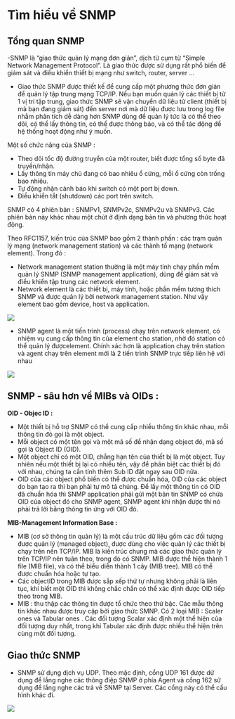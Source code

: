 # Tìm hiểu về SNMP

## Tổng quan SNMP
-SNMP là “giao thức quản lý mạng đơn giản”, dịch từ cụm từ “Simple Network Management Protocol”. Là giao thức được sử dụng rất phổ biến để giám sát và điều khiển thiết bị mạng như switch, router, server ...

- Giao thức SNMP được thiết kế để cung cấp một phương thức đơn giản để quản lý tập trung mạng TCP/IP. Nếu bạn muốn quản lý các thiết bị từ 1 vị trí tập trung, giao thức SNMP sẽ vận chuyển dữ liệu từ client (thiết bị mà bạn đang giám sát) đến server nơi mà dữ liệu được lưu trong log file nhằm phân tích dễ dàng hơn
SNMP dùng để quản lý tức là có thể theo dõi, có thể lấy thông tin, có thể được thông báo, và có thể tác động để hệ thống hoạt động như ý muốn.

Một số  chức năng của SNMP :
- Theo dõi tốc độ đường truyền của một router, biết được tổng số byte đã truyền/nhận.
- Lấy thông tin máy chủ đang có bao nhiêu ổ cứng, mỗi ổ cứng còn trống bao nhiêu.
- Tự động nhận cảnh báo khi switch có một port bị down.
- Điều khiển tắt (shutdown) các port trên switch.

SNMP có 4 phiên bản : SNMPv1, SNMPv2c, SNMPv2u và SNMPv3. Các phiên bản này khác nhau một chút ở định dạng bản tin và phương thức hoạt động.

Theo RFC1157, kiến trúc của SNMP bao gồm 2 thành phần : các trạm quản lý mạng (network management station) và các thành tố mạng (network element). Trong đó :
- Network management station thường là một máy tính chạy phần mềm quản lý SNMP (SNMP management application), dùng để giám sát và điều khiển tập trung các network element.
- Network element là các thiết bị, máy tính, hoặc phần mềm tương thích SNMP và được quản lý bởi
network management station. Như vậy element bao gồm device, host và application.

<img src=http://i.imgur.com/xyxZsLF.png>

- SNMP agent là một tiến trình (process) chạy trên network element, có nhiệm vụ cung cấp thông tin của element cho station, nhờ đó station có thể quản lý đượcelement. Chính xác hơn là application chạy trên station và agent chạy trên element mới là 2 tiến trình SNMP trực tiếp liên hệ với nhau

<img src=http://i.imgur.com/ov57Xhb.png>


## SNMP - sâu hơn về MIBs và OIDs :

**OID - Objec ID :**

- Một thiết bị hỗ trợ SNMP có thể cung cấp nhiều thông tin khác nhau, mỗi thông tin đó gọi là một object.
- Mỗi object có một tên gọi và một mã số để nhận dạng object đó, mã số gọi là Object ID (OID).
- Một object chỉ có một OID, chẳng hạn tên của thiết bị là một object. Tuy nhiên nếu một thiết bị lại có
nhiều tên, vậy để phân biệt các thiết bị đó với nhau, chúng ta cần tính thêm Sub ID đặt ngay sau OID nữa.
- OID của các object phổ biến có thể được chuẩn hóa, OID của các object do bạn tạo ra thì bạn phải tự mô tả chúng. Để lấy một thông tin có OID đã chuẩn hóa thì SNMP application phải gửi một bản tin SNMP có chứa OID của object đó cho SNMP agent, SNMP agent khi nhận được thì nó phải trả lời bằng thông tin ứng với OID đó.

**MIB-Management Information Base :**

- MIB (cơ sở thông tin quản lý) là một cấu trúc dữ liệu gồm các đối tượng được quản lý (managed object), được dùng cho việc quản lý các thiết bị chạy trên nền TCP/IP. MIB là kiến trúc chung mà các giao thức quản lý trên TCP/IP nên tuân theo, trong đó có SNMP. MIB được thể hiện thành 1 file (MIB file), và có thể biểu diễn thành 1 cây (MIB tree). MIB có thể được chuẩn hóa hoặc tự tạo.
- Các objectID trong MIB được sắp xếp thứ tự nhưng không phải là liên tục, khi biết một OID thì không chắc chắn có thể xác định được OID tiếp theo trong MIB.
- MIB  : thu thập các thông tin được tổ chức theo thứ bậc. Các mẫu thông tin khác nhau được truy cập bởi giao thức SMNP. Có 2 loại MIB : Scaler ones và Tabular ones . Các đối tượng Scalar xác định một thể hiện của đối tượng duy nhất, trong khi Tabular xác định được nhiều thể hiện trên cùng một đối tượng.

## Giao thức SNMP

- SNMP sử dụng dịch vụ UDP. Theo mặc định, cổng UDP 161 được dử dụng để  lắng nghe các thông điệp SNMP ở phía Agent và cổng 162 sử dụng để lắng nghe các trả về SNMP tại Server. Các cổng này có thể cấu hình khác đi.

<img src=http://i.imgur.com/eqqDxNz.gif>
